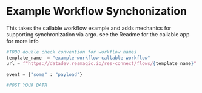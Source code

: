 # Example Workflow Synchonization

This takes the callable workflow example and adds mechanics for supporting synchronization via argo. see the Readme 
for the callable app for more info

```python 
#TODO double check convention for workflow names
template_name  = "example-workflow-callable-workflow"
url = f"https://datadev.resmagic.io/res-connect/flows/{template_name}"

event = {"some" : "payload"}

#POST YOUR DATA
```


